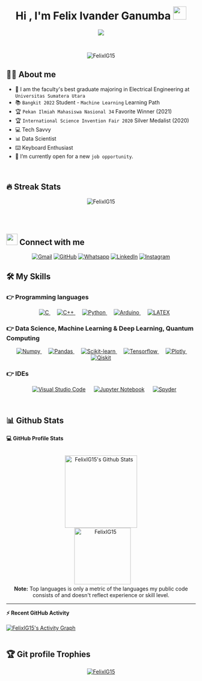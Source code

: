 <h1 align="center">Hi , I'm Felix Ivander Ganumba <img src="https://media.giphy.com/media/hvRJCLFzcasrR4ia7z/giphy.gif" width="35"></h1>
<p align="center">
  <a href="https://github.com/DenverCoder1/readme-typing-svg"><img src="https://readme-typing-svg.herokuapp.com?color=%23F7EF00&duration=3000&center=true&vCenter=true&multiline=true&height=75&lines=Electrical+Engineering+Student;Data+Scientist"></a>
</p>


<br>

<p align="center"> 
	<img src="https://komarev.com/ghpvc/?username=FelixIG15&label=Profile%20views&color=ff69b4&style=plastic" alt="FelixIG15" /> 
</p>


## :sassy_man:  About me
- :school: I am the faculty's best graduate majoring in Electrical Engineering at `Universitas Sumatera Utara`
- :books: `Bangkit 2022` Student - `Machine Learning` Learning Path
- :trophy: `Pekan Ilmiah Mahasiswa Nasional 34` Favorite Winner (2021)
- :trophy: `International Science Invention Fair 2020` Silver Medalist (2020)
- :computer: Tech Savvy
- :bar_chart: Data Scientist
- :keyboard: Keyboard Enthusiast
- :thinking: I’m currently open for a new `job opportunity`.

<br>

## 🔥 Streak Stats
<p align="center"><img src="https://github-readme-streak-stats.herokuapp.com/?user=FelixIG15&theme=algolia" alt="FelixIG15" /></p>

<br>
<br>

## <img src="https://media.giphy.com/media/iY8CRBdQXODJSCERIr/giphy.gif" width="30px"> Connect with me
<p align="center">
	<a href="mailto:felix.ganumba@gmail.com"><img img src="https://img.shields.io/badge/gmail-%23EA4335.svg?style=plastic&logo=gmail&logoColor=white" alt="Gmail"/></a>
	<a href="https://github.com/FelixIG15"><img src="https://img.shields.io/badge/github-%23181717.svg?style=plastic&logo=github&logoColor=white" alt="GitHub"/></a>
	<a href="https://wa.me/6285362858388"><img src="https://img.shields.io/badge/whatsapp-%2325D366.svg?style=plastic&logo=whatsapp&logoColor=white" alt="Whatsapp"/></a>
	<a href="https://www.linkedin.com/in/felix-ivander-ganumba/"><img src="https://img.shields.io/badge/linkedin-%230A66C2.svg?style=plastic&logo=linkedin&logoColor=white" alt="LinkedIn"/></a>
	<a href="https://www.instagram.com/felixig15/"><img src="https://img.shields.io/badge/instagram-%23E4405F.svg?style=plastic&logo=instagram&logoColor=white" alt="Instagram"/></a>

## 🛠️ My Skills

### 👉 Programming languages

<p align="center"> 
  &emsp; 
  <a href="https://www.cprogramming.com/" target="_blank"> 
    <img alt="C" src="https://img.shields.io/badge/C%20-%232370ED.svg?style=for-the-badge&logo=c&logoColor=white">
  </a> 
  &emsp;
  <a href="https://www.w3schools.com/cpp/" target="_blank"> 
    <img alt="C++" src="https://img.shields.io/badge/C++%20-%2300599C.svg?style=for-the-badge&logo=c%2B%2B&logoColor=white">
  </a> 
  &emsp;
  <a href="https://www.python.org" target="_blank">
    <img alt="Python" src="https://img.shields.io/badge/Python%20-%2314354C.svg?style=for-the-badge&logo=python&logoColor=ffdd54">
  </a>
  &emsp;
  <a href="" target="_blank">
    <img alt="Arduino" src="https://img.shields.io/badge/-Arduino-00979D?style=for-the-badge&logo=Arduino&logoColor=white">
  </a>
  &emsp;
   <a href="" target="_blank">
    <img alt="LATEX" src="https://img.shields.io/badge/LATEX%20-%23008080.svg?style=for-the-badge&logo=latex&logoColor=white">
  </a>
</p>

### 👉 Data Science, Machine Learning & Deep Learning, Quantum Computing
<p align="center"> 
  &emsp;
  <a href="" target="_blank">
    <img alt="Numpy" src="https://img.shields.io/badge/numpy-%23013243.svg?style=for-the-badge&logo=numpy&logoColor=white">
  </a>&emsp; 
  <a href="" target="_blank"> 
   <img alt="Pandas" src="https://img.shields.io/badge/pandas-%23150458.svg?style=for-the-badge&logo=pandas&logoColor=white">
  </a>
  &emsp;
   <a href="" target="_blank">
    <img alt="Scikit-learn" src="https://img.shields.io/badge/scikit--learn-%23F7931E.svg?style=for-the-badge&logo=scikit-learn&logoColor=white">
  </a>
  &emsp;
   <a href="" target="_blank">
    <img alt="Tensorflow" src="https://img.shields.io/badge/TensorFlow-%23FF6F00.svg?style=for-the-badge&logo=TensorFlow&logoColor=white">
  </a>
  &emsp;
   <a href="" target="_blank">
    <img alt="Plotly" src="https://img.shields.io/badge/Plotly-%233F4F75.svg?style=for-the-badge&logo=plotly&logoColor=white">
  </a>
  &emsp;
   <a href="" target="_blank">
    <img alt="Qiskit" src="https://img.shields.io/badge/Qiskit-%236929C4.svg?style=for-the-badge&logo=Qiskit&logoColor=white">
  </a>
  
</p>

 ### 👉 IDEs
 
<p align="center">
  &emsp;
    <a href="#"><img alt="Visual Studio Code" src="https://img.shields.io/badge/Visual%20Studio%20Code-0078d7.svg?style=for-the-badge&logo=visual-studio-code&logoColor=white"></a>
  &emsp;
    <a href="#"><img alt="Jupyter Notebook" src="https://img.shields.io/badge/jupyter-%23FA0F00.svg?style=for-the-badge&logo=jupyter&logoColor=white" /></a>
  &emsp;
    <a href="#"><img alt="Spyder" src="https://img.shields.io/badge/Spyder-838485?style=for-the-badge&logo=spyder%20ide&logoColor=maroon" /></a>
</p>

<br/>

## 📊 Github Stats

  <summary><b>💻 GitHub Profile Stats</b></summary>
  <br/>
  <p align="center">
    <a href="https://github.com/anuraghazra/github-readme-stats"><img alt="FelixIG15's Github Stats" src="https://github-readme-stats.vercel.app/api?username=FelixIG15&show_icons=true&count_private=true&theme=algolia" height="192px"/></a>
<br/>
  &nbsp;
	  <img src="https://github-readme-stats.vercel.app/api/top-langs?username=FelixIG15&langs_count=3&show_icons=true&locale=en&layout=compact&theme=algolia" alt="FelixIG15" height="150px"/>
  <br/>
  <b>Note:</b> Top languages is only a metric of the languages my public code consists of and doesn't reflect experience or skill level.
  </p>

----

  <summary><b>⚡ Recent GitHub Activity</b></summary>
  <br/>
   <a href="https://github.com/FelixIG15"><img alt="FelixIG15's Activity Graph" src="https://activity-graph.herokuapp.com/graph?username=FelixIG15&custom_title=FelixIG15's%20Contribution%20Graph&theme=react-dark" /></a>
  <br/>


<br/>

## :trophy: Git profile Trophies

<p align="center"> <a href="https://github.com/ryo-ma/github-profile-trophy"><img src="https://github-profile-trophy.vercel.app/?username=FelixIG15&layout=compact&theme=algolia" alt="FelixIG15" /></a> </p>
